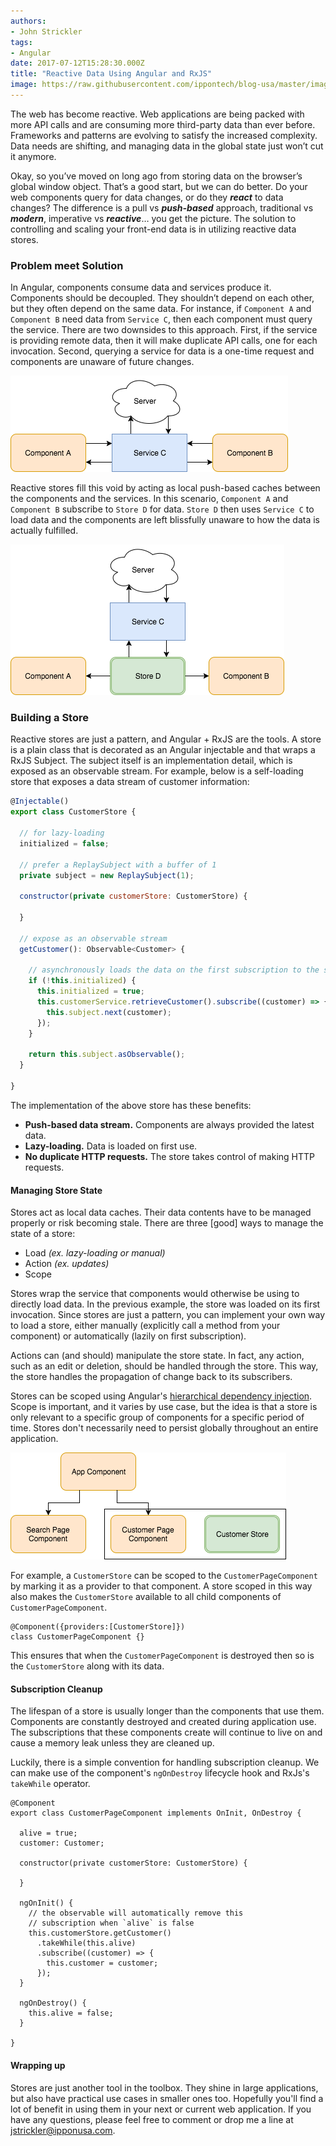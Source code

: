 ```yaml
---
authors:
- John Strickler
tags:
- Angular
date: 2017-07-12T15:28:30.000Z
title: "Reactive Data Using Angular and RxJS"
image: https://raw.githubusercontent.com/ippontech/blog-usa/master/images/2017/07/Reactive-Data-Using-Angular---RxJS-Blog--2-.png
---
```


The web has become reactive.  Web applications are being packed with more API calls and are consuming more third-party data than ever before.  Frameworks and patterns are evolving to satisfy the increased complexity.  Data needs are shifting, and managing data in the global state just won’t cut it anymore.

Okay, so you’ve moved on long ago from storing data on the browser’s global window object.  That’s a good start, but we can do better.  Do your web components query for data changes, or do they ***react*** to data changes?  The difference is a pull vs ***push-based*** approach, traditional vs ***modern***, imperative vs ***reactive***… you get the picture.  The solution to controlling and scaling your front-end data is in utilizing reactive data stores.

### Problem meet Solution

In Angular, components consume data and services produce it.  Components should be decoupled.  They shouldn’t depend on each other, but they often depend on the same data.  For instance, if `Component A` and `Component B` need data from `Service C`, then each component must query the service.  There are two downsides to this approach.  First, if the service is providing remote data, then it will make duplicate API calls, one for each invocation.  Second, querying a service for data is a one-time request and components are unaware of future changes.

![](https://raw.githubusercontent.com/ippontech/blog-usa/master/images/2017/07/service-c.png)

Reactive stores fill this void by acting as local push-based caches between the components and the services. In this scenario, `Component A` and `Component B` subscribe to `Store D` for data.  `Store D` then uses `Service C` to load data and the components are left blissfully unaware to how the data is actually fulfilled.

![](https://raw.githubusercontent.com/ippontech/blog-usa/master/images/2017/07/store-d.png)

### Building a Store

Reactive stores are just a pattern, and Angular + RxJS are the tools.  A store is a plain class that is decorated as an Angular injectable and that wraps a RxJS Subject.  The subject itself is an implementation detail, which is exposed as an observable stream. For example, below is a self-loading store that exposes a data stream of customer information:

```js
@Injectable()
export class CustomerStore {

  // for lazy-loading
  initialized = false;

  // prefer a ReplaySubject with a buffer of 1
  private subject = new ReplaySubject(1);

  constructor(private customerStore: CustomerStore) {

  }

  // expose as an observable stream
  getCustomer(): Observable<Customer> {

    // asynchronously loads the data on the first subscription to the store
    if (!this.initialized) {
      this.initialized = true;
      this.customerService.retrieveCustomer().subscribe((customer) => {
        this.subject.next(customer);
      });
    }

    return this.subject.asObservable();
  }

}
```

The implementation of the above store has these benefits:

- **Push-based data stream.**  Components are always provided the latest data.
- **Lazy-loading.**  Data is loaded on first use.
- **No duplicate HTTP requests.**  The store takes control of making HTTP requests.

#### Managing Store State

Stores act as local data caches.  Their data contents have to be managed properly or risk becoming stale.  There are three [good] ways to manage the state of a store:

- Load *(ex. lazy-loading or manual)*
- Action *(ex. updates)*
- Scope

Stores wrap the service that components would otherwise be using to directly load data.  In the previous example, the store was loaded on its first invocation.  Since stores are just a pattern, you can implement your own way to load a store, either manually (explicitly call a method from your component) or automatically (lazily on first subscription).

Actions can (and should) manipulate the store state.  In fact, any action, such as an edit or deletion, should be handled through the store.  This way, the store handles the propagation of change back to its subscribers.

Stores can be scoped using Angular's [hierarchical dependency injection](https://angular.io/guide/hierarchical-dependency-injection).  Scope is important, and it varies by use case, but the idea is that a store is only relevant to a specific group of components for a specific period of time.  Stores don't necessarily need to persist globally throughout an entire application.

![](https://raw.githubusercontent.com/ippontech/blog-usa/master/images/2017/07/scoped-store.png)

For example, a `CustomerStore` can be scoped to the `CustomerPageComponent` by marking it as a provider to that component.  A store scoped in this way also makes the `CustomerStore` available to all child components of `CustomerPageComponent`.

```
@Component({providers:[CustomerStore]})
class CustomerPageComponent {}
```

This ensures that when the `CustomerPageComponent` is destroyed then so is the `CustomerStore` along with its data.

#### Subscription Cleanup

The lifespan of a store is usually longer than the components that use them.  Components are constantly destroyed and created  during application use.  The subscriptions that these components create will continue to live on and cause a memory leak unless they are cleaned up.

Luckily, there is a simple convention for handling subscription cleanup.  We can make use of the component's `ngOnDestroy` lifecycle hook and RxJs's `takeWhile` operator.

```
@Component
export class CustomerPageComponent implements OnInit, OnDestroy {

  alive = true;
  customer: Customer;

  constructor(private customerStore: CustomerStore) {

  }

  ngOnInit() {
    // the observable will automatically remove this
    // subscription when `alive` is false
    this.customerStore.getCustomer()
      .takeWhile(this.alive)
      .subscribe((customer) => {
        this.customer = customer;
      });
  }

  ngOnDestroy() {
    this.alive = false;
  }

}
```

#### Wrapping up

Stores are just another tool in the toolbox.  They shine in large applications, but also have practical use cases in smaller ones too.  Hopefully you'll find a lot of benefit in using them in your next or current web application.  If you have any questions, please feel free to comment or drop me a line at [jstrickler@ipponusa.com](mailto:jstrickler@ipponusa.com).
